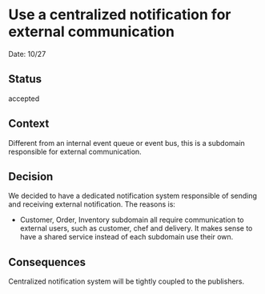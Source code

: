 # Use a centralized notification for external communication

Date: 10/27

## Status

accepted 

## Context

Different from an internal event queue or event bus, this is a subdomain responsible for external communication. 

## Decision

We decided to have a dedicated notification system responsible of sending and receiving external notification. The reasons is:
+ Customer, Order, Inventory subdomain all require communication to external users, such as customer, chef and delivery. It makes sense to have a shared service instead of each subdomain use their own. 

## Consequences

Centralized notification system will be tightly coupled to the publishers. 


